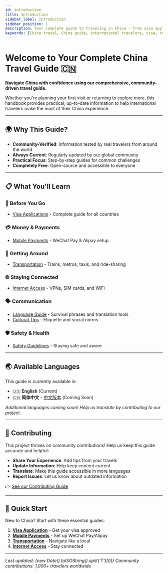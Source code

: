 ```yaml
---
id: introduction
title: Introduction
sidebar_label: Introduction
sidebar_position: 1
description: Your complete guide to traveling in China - from visa applications to cultural insights
keywords: [China travel, China guide, international travelers, visa, tourism]
---
```


# Welcome to Your Complete China Travel Guide 🇨🇳

**Navigate China with confidence using our comprehensive, community-driven travel guide.**

Whether you're planning your first visit or returning to explore more, this handbook provides practical, up-to-date information to help international travelers make the most of their China experience.

---

## 🌍 Why This Guide?

- **Community-Verified**: Information tested by real travelers from around the world
- **Always Current**: Regularly updated by our global community
- **Practical Focus**: Step-by-step guides for common challenges
- **Completely Free**: Open-source and accessible to everyone

---

## 📋 What You'll Learn

### 🛂 **Before You Go**
- [Visa Applications](./Visa.md) - Complete guide for all countries

### 💳 **Money & Payments**
- [Mobile Payments](./Payment.md) - WeChat Pay & Alipay setup

### 🚄 **Getting Around**
- [Transportation](./Transportation.md) - Trains, metros, taxis, and ride-sharing

### 🌐 **Staying Connected**
- [Internet Access](./Internet.md) - VPNs, SIM cards, and WiFi

### 🗣️ **Communication**
- [Language Guide](./Language.md) - Survival phrases and translation tools
- [Cultural Tips](./Culture.md) - Etiquette and social norms

### 🛡️ **Safety & Health**
- [Safety Guidelines](./Safety.md) - Staying safe and aware

---

## 🌏 Available Languages

This guide is currently available in:

- 🇺🇸 **English** (Current)
- 🇨🇳 **简体中文** - [中文版本](../zh-CN/introduction) (Coming Soon)

*Additional languages coming soon! Help us translate by contributing to our project.*

---

## 🤝 Contributing

This project thrives on community contributions! Help us keep this guide accurate and helpful:

- **Share Your Experience**: Add tips from your travels
- **Update Information**: Help keep content current
- **Translate**: Make this guide accessible in more languages
- **Report Issues**: Let us know about outdated information

👉 [See our Contributing Guide](https://github.com/KatyTao/China-travel-handbook/blob/main/CONTRIBUTING.md)

---

## 🚀 Quick Start

New to China? Start with these essential guides:

1. **[Visa Application](./Visa.md)** - Get your visa approved
2. **[Mobile Payments](./Payment.md)** - Set up WeChat Pay/Alipay
3. **[Transportation](./Transportation.md)** - Navigate like a local
4. **[Internet Access](./Internet.md)** - Stay connected

---

*Last updated: {new Date().toISOString().split('T')[0]}*
*Community contributions: 1,000+ travelers worldwide* 
